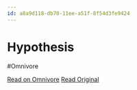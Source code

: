 ```yaml
---
id: a8a9d118-db70-11ee-a51f-8f54d3fe9424
---
```


# Hypothesis
#Omnivore

[Read on Omnivore](https://omnivore.app/me/hypothesis-18e11fc719d)
[Read Original](https://hypothes.is/a/VgZNkttmEe6GOp_mhUAjJw)

